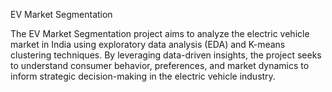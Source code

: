 EV Market Segmentation

The EV Market Segmentation project aims to analyze the electric vehicle market in India using exploratory data analysis (EDA) and K-means clustering techniques. By leveraging data-driven insights, the project seeks to understand consumer behavior, preferences, and market dynamics to inform strategic decision-making in the electric vehicle industry.
